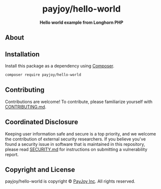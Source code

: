 <h1 align="center">payjoy/hello-world</h1>

<p align="center">
    <strong>Hello world example from Longhorn PHP</strong>
</p>

<!--
TODO: Make sure the following URLs are correct and working for your project.
      Then, remove these comments to display the badges, giving users a quick
      overview of your package.

<p align="center">
    <a href="https://github.com/payjoy/hello-world"><img src="https://img.shields.io/badge/source-payjoy/hello--world-blue.svg?style=flat-square" alt="Source Code"></a>
    <a href="https://packagist.org/packages/payjoy/hello-world"><img src="https://img.shields.io/packagist/v/payjoy/hello-world.svg?style=flat-square&label=release" alt="Download Package"></a>
    <a href="https://php.net"><img src="https://img.shields.io/packagist/php-v/payjoy/hello-world.svg?style=flat-square&colorB=%238892BF" alt="PHP Programming Language"></a>
    <a href="https://github.com/payjoy/hello-world/blob/main/LICENSE"><img src="https://img.shields.io/packagist/l/payjoy/hello-world.svg?style=flat-square&colorB=darkcyan" alt="Read License"></a>
    <a href="https://github.com/payjoy/hello-world/actions/workflows/continuous-integration.yml"><img src="https://img.shields.io/github/actions/workflow/status/payjoy/hello-world/continuous-integration.yml?branch=main&style=flat-square&logo=github" alt="Build Status"></a>
    <a href="https://codecov.io/gh/payjoy/hello-world"><img src="https://img.shields.io/codecov/c/gh/payjoy/hello-world?label=codecov&logo=codecov&style=flat-square" alt="Codecov Code Coverage"></a>
    <a href="https://shepherd.dev/github/payjoy/hello-world"><img src="https://img.shields.io/endpoint?style=flat-square&url=https%3A%2F%2Fshepherd.dev%2Fgithub%2Fpayjoy%2Fhello-world%2Fcoverage" alt="Psalm Type Coverage"></a>
</p>
-->


## About

<!--
TODO: Use this space to provide more details about your package. Try to be
      concise. This is the introduction to your package. Let others know what
      your package does and how it can help them build applications.
-->




## Installation

Install this package as a dependency using [Composer](https://getcomposer.org).

``` bash
composer require payjoy/hello-world
```

<!--
## Usage

Provide a brief description or short example of how to use this library.
If you need to provide more detailed examples, use the `docs/` directory
and provide a link here to the documentation.

``` php
use PayJoy\HelloWorld\Example;

$example = new Example();
echo $example->greet('fellow human');
```
-->


## Contributing

Contributions are welcome! To contribute, please familiarize yourself with
[CONTRIBUTING.md](CONTRIBUTING.md).

## Coordinated Disclosure

Keeping user information safe and secure is a top priority, and we welcome the
contribution of external security researchers. If you believe you've found a
security issue in software that is maintained in this repository, please read
[SECURITY.md](SECURITY.md) for instructions on submitting a vulnerability report.






## Copyright and License

payjoy/hello-world is copyright © [PayJoy Inc](https://payjoy.com).
All rights reserved.

